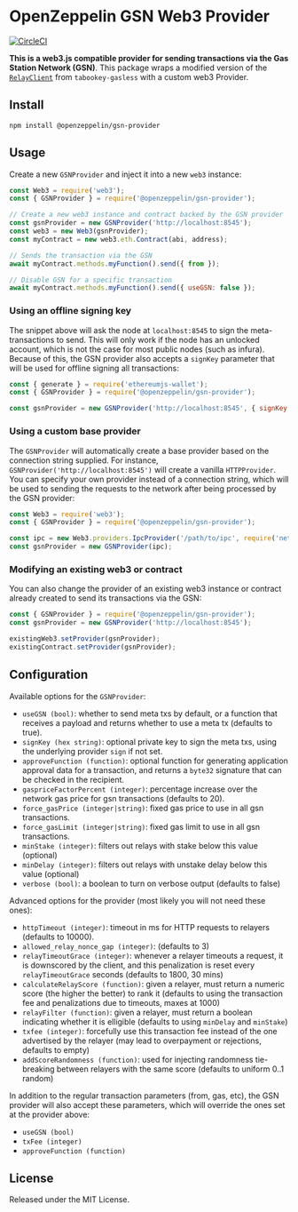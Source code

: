 # OpenZeppelin GSN Web3 Provider

[![CircleCI](https://circleci.com/gh/OpenZeppelin/openzeppelin-gsn-provider.svg?style=svg)](https://circleci.com/gh/OpenZeppelin/openzeppelin-gsn-provider)

**This is a web3.js compatible provider for sending transactions via the Gas Station Network (GSN)**. This package wraps a modified version of the [`RelayClient`](https://github.com/tabookey/tabookey-gasless/blob/master/src/js/relayclient/RelayClient.js) from `tabookey-gasless` with a custom web3 Provider. 

## Install

```
npm install @openzeppelin/gsn-provider
```

## Usage

Create a new `GSNProvider` and inject it into a new `web3` instance:

```js
const Web3 = require('web3');
const { GSNProvider } = require('@openzeppelin/gsn-provider');

// Create a new web3 instance and contract backed by the GSN provider
const gsnProvider = new GSNProvider('http://localhost:8545');
const web3 = new Web3(gsnProvider);
const myContract = new web3.eth.Contract(abi, address);

// Sends the transaction via the GSN
await myContract.methods.myFunction().send({ from });

// Disable GSN for a specific transaction
await myContract.methods.myFunction().send({ useGSN: false });
```

### Using an offline signing key

The snippet above will ask the node at `localhost:8545` to sign the meta-transactions to send. This will only work if the node has an unlocked account, which is not the case for most public nodes (such as infura). Because of this, the GSN provider also accepts a `signKey` parameter that will be used for offline signing all transactions:

```js
const { generate } = require('ethereumjs-wallet');
const { GSNProvider } = require('@openzeppelin/gsn-provider');

const gsnProvider = new GSNProvider('http://localhost:8545', { signKey: generate().privKey });
```

### Using a custom base provider

The `GSNProvider` will automatically create a base provider based on the connection string supplied. For instance, `GSNProvider('http://localhost:8545')` will create a vanilla `HTTPProvider`. You can specify your own provider instead of a connection string, which will be used to sending the requests to the network after being processed by the GSN provider:

```js
const Web3 = require('web3');
const { GSNProvider } = require('@openzeppelin/gsn-provider');

const ipc = new Web3.providers.IpcProvider('/path/to/ipc', require('net'));
const gsnProvider = new GSNProvider(ipc);
```

### Modifying an existing web3 or contract

You can also change the provider of an existing web3 instance or contract already created to send its transactions via the GSN:

```js
const { GSNProvider } = require('@openzeppelin/gsn-provider');
const gsnProvider = new GSNProvider('http://localhost:8545');

existingWeb3.setProvider(gsnProvider);
existingContract.setProvider(gsnProvider);
```

## Configuration

Available options for the `GSNProvider`:

* `useGSN (bool)`: whether to send meta txs by default, or a function that receives a payload and returns whether to use a meta tx (defaults to true).
* `signKey (hex string)`: optional private key to sign the meta txs, using the underlying provider `sign` if not set.
* `approveFunction (function)`: optional function for generating application approval data for a transaction, and returns a `byte32` signature that can be checked in the recipient.
* `gaspriceFactorPercent (integer)`: percentage increase over the network gas price for gsn transactions (defaults to 20).
* `force_gasPrice (integer|string)`: fixed gas price to use in all gsn transactions.
* `force_gasLimit (integer|string)`: fixed gas limit to use in all gsn transactions.
* `minStake (integer)`: filters out relays with stake below this value (optional)
* `minDelay (integer)`: filters out relays with unstake delay below this value (optional)
* `verbose (bool)`: a boolean to turn on verbose output (defaults to false)

Advanced options for the provider (most likely you will not need these ones):

* `httpTimeout (integer)`: timeout in ms for HTTP requests to relayers (defaults to 10000).
* `allowed_relay_nonce_gap (integer)`: (defaults to 3)
* `relayTimeoutGrace (integer)`: whenever a relayer timeouts a request, it is downscored by the client, and this penalization is reset every `relayTimeoutGrace` seconds (defaults to 1800, 30 mins)
* `calculateRelayScore (function)`: given a relayer, must return a numeric score (the higher the better) to rank it (defaults to using the transaction fee and penalizations due to timeouts, maxes at 1000)
* `relayFilter (function)`: given a relayer, must return a boolean indicating whether it is elligible (defaults to using `minDelay` and `minStake`)
* `txfee (integer)`: forcefully use this transaction fee instead of the one advertised by the relayer (may lead to overpayment or rejections, defaults to empty)
* `addScoreRandomness (function)`: used for injecting randomness tie-breaking between relayers with the same score (defaults to uniform 0..1 random)

In addition to the regular transaction parameters (from, gas, etc), the GSN provider will also accept these parameters, which will override the ones set at the provider above:

* `useGSN (bool)`
* `txFee (integer)`
* `approveFunction (function)`

## License

Released under the MIT License.
